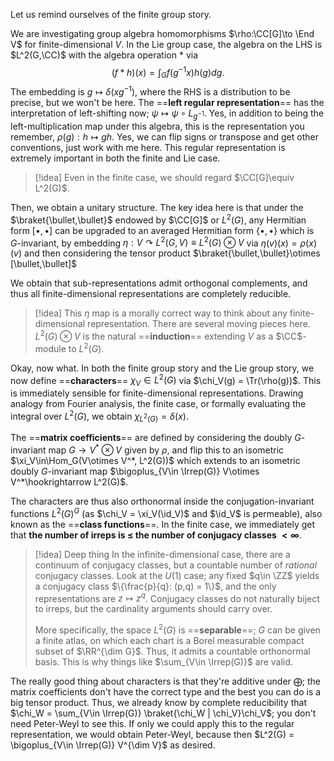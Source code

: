 Let us remind ourselves of the finite group story.

We are investigating group algebra homomorphisms $\rho:\CC[G]\to \End V$ for finite-dimensional $V$. In the Lie group case, the algebra on the LHS is $L^2(G,\CC)$ with the algebra operation $\ast$ via$$(f\ast h)(x) = \int_G f(g^{-1}x)h(g)dg.$$The embedding is $g\mapsto \delta(xg^{-1})$, where the RHS is a distribution to be precise, but we won't be here. The ==**left regular representation**== has the interpretation of left-shifting now; $\psi\mapsto \psi\circ L_{g^{-1}}$. Yes, in addition to being the left-multiplication map under this algebra, this is the representation you remember, $\rho(g): h\mapsto gh$. Yes, we can flip signs or transpose and get other conventions, just work with me here. This regular representation is extremely important in both the finite and Lie case.

>[!idea] Even in the finite case, we should regard $\CC[G]\equiv L^2(G)$.

Then, we obtain a unitary structure. The key idea here is that under the $\braket{\bullet,\bullet}$ endowed by $\CC[G]$ or $L^2(G)$, any Hermitian form $[\bullet,\bullet]$ can be upgraded to an averaged Hermitian form $\{\bullet,\bullet\}$ which is $G$-invariant, by embedding $\eta: V\curvearrowright L^2(G,V)\equiv L^2(G)\otimes V$ via $\eta(v)(x) = \rho(x)(v)$ and then considering the tensor product $\braket{\bullet,\bullet}\otimes [\bullet,\bullet]$

We obtain that sub-representations admit orthogonal complements, and thus all finite-dimensional representations are completely reducible.

>[!idea] This $\eta$ map is a morally correct way to think about any finite-dimensional representation.
>There are several moving pieces here. $L^2(G)\otimes V$ is the natural ==**induction**== extending $V$ as a $\CC$-module to $L^2(G)$.

Okay, now what. In both the finite group story and the Lie group story, we now define ==**characters**== $\chi_V\in L^2(G)$ via $\chi_V(g) = \Tr(\rho(g))$. This is immediately sensible for finite-dimensional representations. Drawing analogy from Fourier analysis, the finite case, or formally evaluating the integral over $L^2(G)$, we obtain $\chi_{L^2(G)} = \delta(x)$.

The ==**matrix coefficients**== are defined by considering the doubly $G$-invariant map $G\to V^*\otimes V$ given by $\rho$, and flip this to an isometric $\xi_V\in\Hom_G(V\otimes V^*, L^2(G))$ which extends to an isometric doubly $G$-invariant map $\bigoplus_{V\in \Irrep(G)} V\otimes V^*\hookrightarrow L^2(G)$.

The characters are thus also orthonormal inside the conjugation-invariant functions $L^2(G)^G$ (as $\chi_V = \xi_V(\id_V)$ and $\id_V$ is permeable), also known as the ==**class functions**==. In the finite case, we immediately get that **the number of irreps is $\leq$ the number of conjugacy classes $<\infty$**.

>[!idea] Deep thing
>In the infinite-dimensional case, there are a continuum of conjugacy classes, but a countable number of *rational* conjugacy classes. Look at the $U(1)$ case; any fixed $q\in \ZZ$ yields a conjugacy class $\{\frac{p}{q}: (p,q) = 1\}$, and the only representations are $z\mapsto z^q$. Conjugacy classes do not naturally biject to irreps, but the cardinality arguments should carry over.
>
>More specifically, the space $L^2(G)$ is ==**separable**==; $G$ can be given a finite atlas, on which each chart is a Borel measurable compact subset of $\RR^{\dim G}$. Thus, it admits a countable orthonormal basis. This is why things like $\sum_{V\in \Irrep(G)}$ are valid.

The really good thing about characters is that they're additive under $\bigoplus$; the matrix coefficients don't have the correct type and the best you can do is a big tensor product. Thus, we already know by complete reducibility that $\chi_W = \sum_{V\in \Irrep(G)} \braket{\chi_W | \chi_V}\chi_V$; you don't need Peter-Weyl to see this. If only we could apply this to the regular representation, we would obtain Peter-Weyl, because then $L^2(G) = \bigoplus_{V\in \Irrep(G)} V^{\dim V}$ as desired.